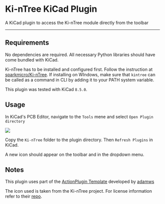 # Ki-nTree KiCad Plugin

A KiCad plugin to access the Ki-nTree module directly from the toolbar

---

## Requirements

No dependencies are required. All necessary Python libraries should have come bundled with KiCad.

Ki-nTree has to be installed and configured first. Follow the instruction at [sparkmicro/Ki-nTree](https://github.com/sparkmicro/Ki-nTree). If installing on WIndows, make sure that `kintree` can be called as a command in CLI by adding it to your PATH system variable.

This plugin was tested with KiCad `8.5.0`.

## Usage

In KiCad's PCB Editor, navigate to the `Tools` mene and select `Open Plugin directory`

![](C:\Users\Matteo\Desktop\pluign_menu_1.png)

Copy the `Ki-nTree` folder to the plugin directory. Then `Refresh Plugins` in KiCad.

A new icon should appear on the toolbar and in the dropdown menu. 

## Notes

This plugin uses part of the [ActionPlugin Template](https://github.com/adamws/kicad-plugin-template) developed by [adamws](https://github.com/adamws)

The icon used is taken from the Ki-nTree project. For license information refer to their [repo](https://github.com/sparkmicro/Ki-nTree).
